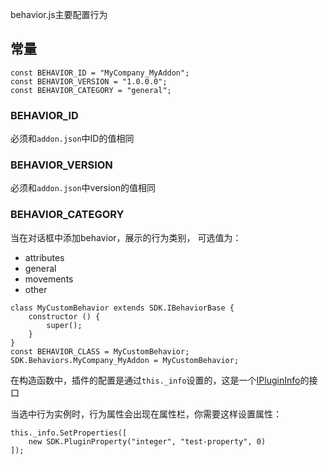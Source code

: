 behavior.js主要配置行为

## 常量
```
const BEHAVIOR_ID = "MyCompany_MyAddon";
const BEHAVIOR_VERSION = "1.0.0.0";
const BEHAVIOR_CATEGORY = "general";
```
### BEHAVIOR_ID
必须和`addon.json`中ID的值相同

### BEHAVIOR_VERSION
必须和`addon.json`中version的值相同

### BEHAVIOR_CATEGORY
当在对话框中添加behavior，展示的行为类别，
可选值为：
- attributes
- general
- movements
- other
 

```
class MyCustomBehavior extends SDK.IBehaviorBase {
    constructor () {
        super();
    }
}
const BEHAVIOR_CLASS = MyCustomBehavior;
SDK.Behaviors.MyCompany_MyAddon = MyCustomBehavior;
```

在构造函数中，插件的配置是通过`this._info`设置的，这是一个[IPluginInfo]()的接口


当选中行为实例时，行为属性会出现在属性栏，你需要这样设置属性：
```
this._info.SetProperties([
	new SDK.PluginProperty("integer", "test-property", 0)
]);
```
